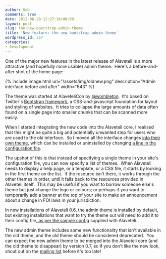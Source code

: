 ```yaml
---
author: Seb
comments: true
date: 2012-06-20 12:27:18+00:00
layout: post
slug: the-new-bootstrap-admin-theme
title: 'New feature: the new bootstrap admin theme'
wordpress_id: 357
categories:
- Development
---
```


One of the major new features in the latest release of Alaveteli is a more attractive (and hopefully more usable) admin theme.  Here's a before-and-after shot of the home page:

{% include image.html url="/assets/img/oldnew.png" description="Admin interface before and after" width="643" %}

The theme was started at AlaveteliCon by [@wombleton](https://twitter.com/#!/wombleton).  It's based on Twitter's [Bootstrap framework](https://twitter.github.com/bootstrap/), a CSS-and-javascript foundation for layout and styling of websites.  It tries to collapse the large amounts of data often found on a single page into smaller chunks that can be scanned more easily.

When I started integrating the new code into the Alaveteli core, I realised that this might be quite a big and potentially unwanted step for users who are used to the old interface.  So I moved all the interface changes [into their own theme](https://github.com/mysociety/adminbootstraptheme), which can be installed or uninstalled by changing [a line in the configuration file](https://github.com/mysociety/alaveteli/blob/2e69a53ff5c3e15dd5a7a0fcb5f8fcedf3d6f778/config/general.yml-example#L37).

The upshot of this is that instead of specifying a single theme in your site's configuration file, you can now specify a list of themes.  When Alaveteli needs to display a help page, or a template, or a CSS file, it starts by looking in the first theme on the list.  If the resource isn't there, it works through the other themes in order, until it falls back to the resources provided in Alaveteli itself.  This may be useful if you want to borrow someone else's theme but just change the logo or colours; or perhaps if you want to temporarily add a banner at the top of your site to make an announcement about a change in FOI laws in your jurisdiction.

In new installations of Alaveteli 0.6, the admin theme is installed by default, but existing installations that want to try the theme out will need to add it to their config file,[ as per the sample config](https://github.com/mysociety/alaveteli/blob/2e69a53ff5c3e15dd5a7a0fcb5f8fcedf3d6f778/config/general.yml-example#L37) supplied with Alaveteli.

The new admin theme includes some new functionality that isn't available in the old theme, and the old theme should be considered deprecated.  You can expect the new admin theme to be merged into the Alaveteli core (and the old theme to disappear) by version 0.7, so if you don't like the new look, shout out on the [mailing list](http://groups.google.com/group/alaveteli-dev) before it's too late!
